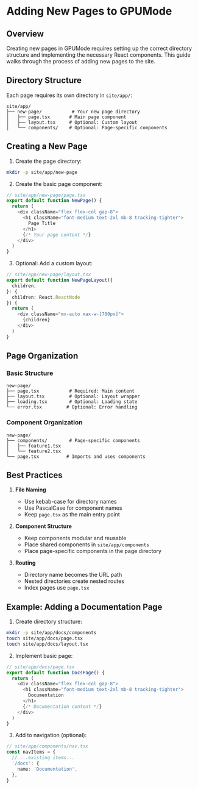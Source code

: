 # Adding New Pages to GPUMode

## Overview
Creating new pages in GPUMode requires setting up the correct directory structure and implementing the necessary React components. This guide walks through the process of adding new pages to the site.

## Directory Structure
Each page requires its own directory in `site/app/`:
```
site/app/
├── new-page/           # Your new page directory
│   ├── page.tsx       # Main page component
│   ├── layout.tsx     # Optional: Custom layout
│   └── components/    # Optional: Page-specific components
```

## Creating a New Page

1. Create the page directory:
```bash
mkdir -p site/app/new-page
```

2. Create the basic page component:
```typescript
// site/app/new-page/page.tsx
export default function NewPage() {
  return (
    <div className="flex flex-col gap-8">
      <h1 className="font-medium text-2xl mb-8 tracking-tighter">
        Page Title
      </h1>
      {/* Your page content */}
    </div>
  )
}
```

3. Optional: Add a custom layout:
```typescript
// site/app/new-page/layout.tsx
export default function NewPageLayout({
  children,
}: {
  children: React.ReactNode
}) {
  return (
    <div className="mx-auto max-w-[700px]">
      {children}
    </div>
  )
}
```

## Page Organization

### Basic Structure
```
new-page/
├── page.tsx           # Required: Main content
├── layout.tsx         # Optional: Layout wrapper
├── loading.tsx        # Optional: Loading state
└── error.tsx         # Optional: Error handling
```

### Component Organization
```
new-page/
├── components/        # Page-specific components
│   ├── feature1.tsx
│   └── feature2.tsx
└── page.tsx          # Imports and uses components
```

## Best Practices

1. **File Naming**
   - Use kebab-case for directory names
   - Use PascalCase for component names
   - Keep `page.tsx` as the main entry point

2. **Component Structure**
   - Keep components modular and reusable
   - Place shared components in `site/app/components`
   - Place page-specific components in the page directory

3. **Routing**
   - Directory name becomes the URL path
   - Nested directories create nested routes
   - Index pages use `page.tsx`

## Example: Adding a Documentation Page

1. Create directory structure:
```bash
mkdir -p site/app/docs/components
touch site/app/docs/page.tsx
touch site/app/docs/layout.tsx
```

2. Implement basic page:
```typescript
// site/app/docs/page.tsx
export default function DocsPage() {
  return (
    <div className="flex flex-col gap-8">
      <h1 className="font-medium text-2xl mb-8 tracking-tighter">
        Documentation
      </h1>
      {/* Documentation content */}
    </div>
  )
}
```

3. Add to navigation (optional):
```typescript
// site/app/components/nav.tsx
const navItems = {
  // ...existing items...
  '/docs': {
    name: 'Documentation',
  },
}
```

